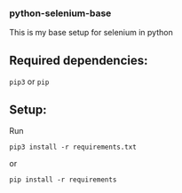 ### python-selenium-base
This is my base setup for selenium in python

## Required dependencies:
`pip3` or `pip`

## Setup:
Run 

```pip3 install -r requirements.txt```

or

```pip install -r requirements```

